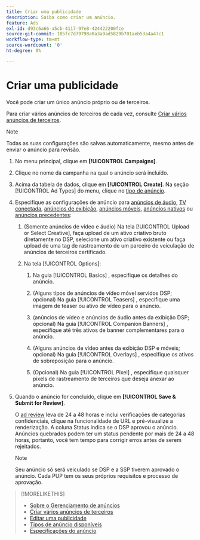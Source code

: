 ```yaml
---
title: Criar uma publicidade
description: Saiba como criar um anúncio.
feature: Ads
exl-id: d93c6a66-a5cb-4117-97e8-424422200fce
source-git-commit: 185fc7d79798a0a3a9ad5829b701aeb53a4a47c1
workflow-type: tm+mt
source-wordcount: '0'
ht-degree: 0%

---
```


# Criar uma publicidade

Você pode criar um único anúncio próprio ou de terceiros.

Para criar vários anúncios de terceiros de cada vez, consulte [Criar vários anúncios de terceiros](ad-create-third-party.md).

>[!NOTE]
>
>Todas as suas configurações são salvas automaticamente, mesmo antes de enviar o anúncio para revisão.

1. No menu principal, clique em **[!UICONTROL Campaigns]**.

1. Clique no nome da campanha na qual o anúncio será incluído.

1. Acima da tabela de dados, clique em **[!UICONTROL Create]**. Na seção [!UICONTROL Ad Types] do menu, clique no [tipo de anúncio](ad-types.md).

1. Especifique as configurações de anúncio para [anúncios de áudio](ad-settings-audio.md), [TV conectada](ad-settings-connected-tv.md), [anúncios de exibição](ad-settings-display.md), [anúncios móveis](ad-settings-mobile.md), [anúncios nativos](ad-settings-native.md) ou [anúncios precedentes](ad-settings-pre-roll.md):

   1. (Somente anúncios de vídeo e áudio) Na tela [!UICONTROL Upload or Select Creative], faça upload de um ativo criativo bruto diretamente no DSP, selecione um ativo criativo existente ou faça upload de uma tag de rastreamento de um parceiro de veiculação de anúncios de terceiros certificado.

   1. Na tela [!UICONTROL Options]:

      1. Na guia [!UICONTROL Basics] , especifique os detalhes do anúncio.

      1. (Alguns tipos de anúncios de vídeo móvel servidos DSP; opcional) Na guia [!UICONTROL Teasers] , especifique uma imagem de teaser ou ativo de vídeo para o anúncio.

      1. (anúncios de vídeo e anúncios de áudio antes da exibição DSP; opcional) Na guia [!UICONTROL Companion Banners] , especifique até três ativos de banner complementares para o anúncio.

      1. (Alguns anúncios de vídeo antes da exibição DSP e móveis; opcional) Na guia [!UICONTROL Overlays] , especifique os ativos de sobreposição para o anúncio.

      1. (Opcional) Na guia [!UICONTROL Pixel] , especifique quaisquer pixels de rastreamento de terceiros que deseja anexar ao anúncio.

1. Quando o anúncio for concluído, clique em **[!UICONTROL Save & Submit for Review]**.

   O [ad review](ad-about.md) leva de 24 a 48 horas e inclui verificações de categorias confidenciais, clique na funcionalidade de URL e pré-visualize a renderização. A coluna Status indica se o DSP aprovou o anúncio. Anúncios quebrados podem ter um status pendente por mais de 24 a 48 horas, portanto, você tem tempo para corrigir erros antes de serem rejeitados.

   >[!NOTE]
   >
   >Seu anúncio só será veiculado se DSP e a SSP tiverem aprovado o anúncio. Cada PUP tem os seus próprios requisitos e processo de aprovação.

>[!MORELIKETHIS]
>
>* [Sobre o Gerenciamento de anúncios](ad-about.md)
>* [Criar vários anúncios de terceiros](ad-create-third-party.md)
>* [Editar uma publicidade](ad-edit.md)
>* [Tipos de anúncio disponíveis](ad-types.md)
>* [Especificações do anúncio](/help/dsp/assets/ad-specs.pdf)

